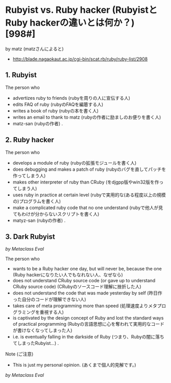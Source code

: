 
# Rubyist vs. Ruby hacker (RubyistとRuby hackerの違いとは何か？) [998#]

by matz (matzさんによると)
* http://blade.nagaokaut.ac.jp/cgi-bin/scat.rb/ruby/ruby-list/2908

## 1. Rubyist

The person who 
* advertizes ruby to friends (rubyを周りの人に宣伝する人)
* edits FAQ of ruby (rubyのFAQを編簒する人)
* writes a book of ruby (rubyの本を書く人)
* writes an email to thank to matz (rubyの作者に励ましのお便りを書く人)
* matz-san (rubyの作者)
.

## 2. Ruby hacker

The person who
* develops a module of ruby (rubyの拡張モジュールを書く人)
* does debugging and makes a patch of ruby (rubyのバグを直してパッチを作ってしまう人)
* makes other interpreter of ruby than CRuby (をdjgpp版やwin32版を作ってしまう人)
* uses ruby in practice at certain level (rubyで実用的な(ある程度以上の規模の)プログラムを書く人)
* make a complicated ruby code that no one understand (rubyで他人が見てもわけが分からないスクリプトを書く人)
* matyz-san (rubyの作者)
.

## 3. Dark Rubyist

*by Metaclass Eval*

The person who
* wants to be a Ruby hacker one day, but will never be, because the one (Ruby hackerになりたい人でもなれない人、なぜなら)
* does not understand CRuby source code (or gave up to understand CRuby source code) (CRubyのソースコード理解に挫折した人)
* does not understand the code that was made yesterday by self (昨日作った自分のコードが理解できない人)
* takes care of meta programming more than speed (処理速度よりメタプログラミングを重視する人)
* is captivated by the design concept of Ruby and lost the standard ways of practical programming (Rubyの言語思想に心を奪われて実用的なコードが書けなくなってしまった人)
* i.e. is eventually falling in the darkside of Ruby (つまり、Rubyの闇に落ちてしまったRubyist...)
.

Note (ご注意)
* This is just my personal opinion. (あくまで個人的見解です。)

*by Metaclass Eval*

